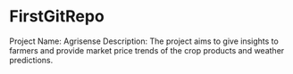 # FirstGitRepo
Project Name: Agrisense
Description: The project aims to give insights to farmers and provide market price trends of the crop products and weather predictions.

